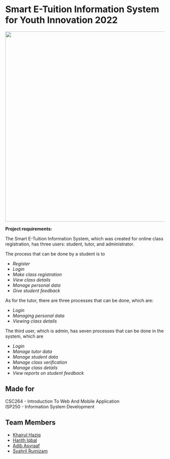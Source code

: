 # Smart E-Tuition Information System for Youth Innovation 2022

<p align="center">
  <img width="1000" height="600" src="https://cdn.discordapp.com/attachments/966509177319063632/996631813185339392/Poster_Smart_E-Tuition2.png">
</p>

<b> Project requirements: </b> <br>

The Smart E-Tuition Information System, which was created for online class registration, has three users: student, tutor, and administrator. 

The process that can be done by a student is to 
<i>
* Register
* Login
* Make class registration
* View class details
* Manage personal data
* Give student feedback
</i>

As for the tutor, there are three processes that can be done, which are: 
<i>
* Login
* Managing personal data
* Viewing class details
</i>

The third user, which is admin, has seven processes that can be done in the system, which are 
<i>
* Login 
* Manage tutor data
* Manage student data
* Manage class verification
* Manage class details
* View reports on student feedback
</i>

## Made for
CSC264 - Introduction To Web And Mobile Application <br>
ISP250 - Information System Development

## Team Members
* [Khairul Haziq](https://github.com/Kyziq)
* [Harith Iqbal](https://github.com/mishumiyamizu)
* [Adib Asyraaf](https://github.com/lildibbb)
* [Syahril Rumizam](https://github.com/reason61)
